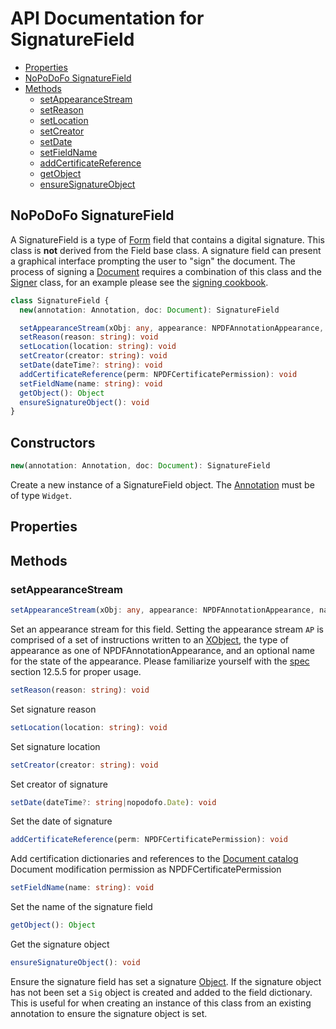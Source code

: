 # API Documentation for SignatureField

* [Properties](#properties)
* [NoPoDoFo SignatureField](#nopodofo-signaturefield)
* [Methods](#methods)
  * [setAppearanceStream](#setappearancestream)
  * [setReason](#setreason)
  * [setLocation](#setlocation)
  * [setCreator](#setcreator)
  * [setDate](#setdate)
  * [setFieldName](#setfieldname)
  * [addCertificateReference](#setcertificatereference)
  * [getObject](#getobject)
  * [ensureSignatureObject](#ensuresignatureobject)

## NoPoDoFo SignatureField

A SignatureField is a type of [Form](./form.md) field that contains a digital signature. This class is **not** derived
from the Field base class. A signature field can present a graphical interface prompting the user to "sign" the document.
The process of signing a [Document](./document.md) requires a combination of this class and the [Signer](./signer.md) class,
for an example please see the [signing cookbook](./cookbook/signing.md).

```typescript
class SignatureField {
  new(annotation: Annotation, doc: Document): SignatureField

  setAppearanceStream(xObj: any, appearance: NPDFAnnotationAppearance, name: string): void
  setReason(reason: string): void
  setLocation(location: string): void
  setCreator(creator: string): void
  setDate(dateTime?: string): void
  addCertificateReference(perm: NPDFCertificatePermission): void
  setFieldName(name: string): void
  getObject(): Object
  ensureSignatureObject(): void
}
```

## Constructors

```typescript
new(annotation: Annotation, doc: Document): SignatureField
```

Create a new instance of a SignatureField object. The [Annotation](./annotations.md) must be of type `Widget`.

## Properties

## Methods

### setAppearanceStream

```typescript
setAppearanceStream(xObj: any, appearance: NPDFAnnotationAppearance, name: string): void
```
Set an appearance stream for this field. Setting the appearance stream `AP` is comprised of a set of instructions written
to an [XObject](./xobject.md), the type of appearance as one of NPDFAnnotationAppearance, and an optional name for the state of
the appearance. Please familiarize yourself with the [spec](https://wwwimages2.adobe.com/content/dam/acom/en/devnet/pdf/PDF32000_2008.pdf) section
12.5.5 for proper usage.

```typescript
setReason(reason: string): void
```

Set signature reason

```typescript
setLocation(location: string): void
```

Set signature location

```typescript
setCreator(creator: string): void
```

Set creator of signature

```typescript
setDate(dateTime?: string|nopodofo.Date): void
```

Set the date of signature

```typescript
addCertificateReference(perm: NPDFCertificatePermission): void
```

Add certification dictionaries and references to the [Document catalog](./document.md#catalog)
Document modification permission as NPDFCertificatePermission

```typescript
setFieldName(name: string): void
```

Set the name of the signature field

```typescript
getObject(): Object
```

Get the signature object

```typescript
ensureSignatureObject(): void
```

Ensure the signature field has set a signature [Object](./object.md).
If the signature object has not been set a `Sig` object is created and added to
the field dictionary. This is useful for when creating an instance of this class from
an existing annotation to ensure the signature object is set.